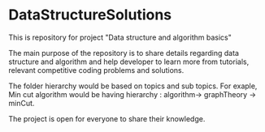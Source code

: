 # DataStructureSolutions
This is repository for project "Data structure and algorithm basics"

The main purpose of the repository is to share details regarding data structure and algorithm and help developer to learn more from tutorials, relevant competitive coding problems and solutions.

The folder hierarchy would be based on topics and sub topics. For exaple, Min cut algorithm would be having hierarchy : algorithm-> graphTheory -> minCut.

The project is open for everyone to share their knowledge.
